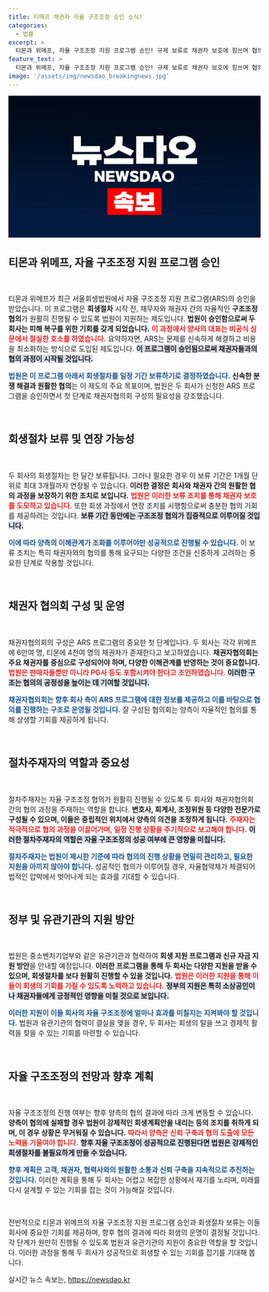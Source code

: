 ```yaml
---
title: 티메프 채권자 자율 구조조정 승인 소식!
categories:
  - 법률
excerpt: >
  티몬과 위메프, 자율 구조조정 지원 프로그램 승인! 규제 보류로 채권자 보호에 힘쓰며 협의회 개최. 회생 여부는 향후 결정, 이들의 운명은 어떻게 될까? 클릭해서 자세히 알아보세요!
feature_text: >
  티몬과 위메프, 자율 구조조정 지원 프로그램 승인! 규제 보류로 채권자 보호에 힘쓰며 협의회 개최. 회생 여부는 향후 결정, 이들의 운명은 어떻게 될까? 클릭해서 자세히 알아보세요!
image: '/assets/img/newsdao_breakingnews.jpg'
---
```


<p><img src="/assets/img/newsdao_breakingnews.jpg" alt="implanttips 속보" /></p>

<h2 data-ke-size="size26">티몬과 위메프, 자율 구조조정 지원 프로그램 승인</h2>

<p data-ke-size="size16">&nbsp;</p>

<p>티몬과 위메프가 최근 서울회생법원에서 자율 구조조정 지원 프로그램(ARS)의 승인을 받았습니다. 이 프로그램은 <strong>회생절차</strong> 시작 전, 채무자와 채권자 간의 자율적인 <strong>구조조정 협의</strong>가 원활히 진행될 수 있도록 법원이 지원하는 제도입니다. <strong>법원이 승인함으로써 두 회사는 피해 복구를 위한 기회를 갖게 되었습니다.</strong> <b><span style="color: #ee2323;">이 과정에서 양사의 대표는 비공식 심문에서 절실한 호소를 하였습니다.</span></b> 요약하자면, ARS는 문제를 신속하게 해결하고 비용을 최소화하는 방식으로 도입된 제도입니다. <b><span style="background-color: #21538527;">이 프로그램이 승인됨으로써 채권자들과의 협의 과정이 시작될 것입니다.</span></b></p>

<p><b><span style="color: #1a5490;">법원은 이 프로그램 아래서 회생절차를 일정 기간 보류하기로 결정하였습니다.</span></b> <strong>신속한 분쟁 해결과 원활한 협의</strong>는 이 제도의 주요 목표이며, 법원은 두 회사가 신청한 ARS 프로그램을 승인하면서 첫 단계로 채권자협의회 구성의 필요성을 강조했습니다.</p>

<p data-ke-size="size16">&nbsp;</p>

<h2 data-ke-size="size26">회생절차 보류 및 연장 가능성</h2>

<p data-ke-size="size16">&nbsp;</p>

<p>두 회사의 회생절차는 한 달간 보류됩니다. 그러나 필요한 경우 이 보류 기간은 1개월 단위로 최대 3개월까지 연장될 수 있습니다. <strong>이러한 결정은 회사와 채권자 간의 원활한 협의 과정을 보장하기 위한 조치로 보입니다.</strong> <b><span style="color: #ee2323;">법원은 이러한 보류 조치를 통해 채권자 보호를 도모하고 있습니다.</span></b> 또한 회생 과정에서 연장 조치를 시행함으로써 충분한 협의 기회를 제공하려는 것입니다. <b><span style="background-color: #21538527;">보류 기간 동안에는 구조조정 협의가 집중적으로 이루어질 것입니다.</span></b></p>

<p><b><span style="color: #1a5490;">이에 따라 양측의 이해관계가 조화를 이루어야만 성공적으로 진행될 수 있습니다.</span></b> 이 보류 조치는 특히 채권자와의 협의를 통해 요구되는 다양한 조건을 신중하게 고려하는 중요한 단계로 작용할 것입니다.</p>

<p data-ke-size="size16">&nbsp;</p>

<h2 data-ke-size="size26">채권자 협의회 구성 및 운영</h2>

<p data-ke-size="size16">&nbsp;</p>

<p>채권자협의회의 구성은 ARS 프로그램의 중요한 첫 단계입니다. 두 회사는 각각 위메프에 6만여 명, 티몬에 4천여 명의 채권자가 존재한다고 보고하였습니다. <strong>채권자협의회는 주요 채권자를 중심으로 구성되어야 하며, 다양한 이해관계를 반영하는 것이 중요합니다.</strong> <b><span style="color: #ee2323;">법원은 판매자들뿐만 아니라 PG사 등도 포함시켜야 한다고 조언하였습니다.</span></b> <b><span style="background-color: #21538527;">이러한 구조는 협의의 공정성을 높이는 데 기여할 것입니다.</span></b></p>

<p><b><span style="color: #1a5490;">채권자협의회는 향후 회사 측이 ARS 프로그램에 대한 정보를 제공하고 이를 바탕으로 협의를 진행하는 구조로 운영될 것입니다.</span></b> 잘 구성된 협의회는 양측이 자율적인 협의를 통해 상생할 기회를 제공하게 됩니다.</p>

<p data-ke-size="size16">&nbsp;</p>

<h2 data-ke-size="size26">절차주재자의 역할과 중요성</h2>

<p data-ke-size="size16">&nbsp;</p>

<p>절차주재자는 자율 구조조정 협의가 원활히 진행될 수 있도록 두 회사와 채권자협의회 간의 협의 과정을 주재하는 역할을 합니다. <strong>변호사, 회계사, 조정위원 등 다양한 전문가로 구성될 수 있으며, 이들은 중립적인 위치에서 양측의 의견을 조정하게 됩니다.</strong> <b><span style="color: #ee2323;">주재자는 적극적으로 협의 과정을 이끌어가며, 일정 진행 상황을 주기적으로 보고해야 합니다.</span></b> <b><span style="background-color: #21538527;">이러한 절차주재자의 역할은 자율 구조조정의 성공 여부에 큰 영향을 미칩니다.</span></b></p>

<p><b><span style="color: #1a5490;">절차주재자는 법원이 제시한 기준에 따라 협의의 진행 상황을 면밀히 관리하고, 필요한 지원을 아끼지 않아야 합니다.</span></b> 성공적인 협의가 이루어질 경우, 자율협약체가 체결되어 법적인 압박에서 벗어나게 되는 효과를 기대할 수 있습니다.</p>

<p data-ke-size="size16">&nbsp;</p>

<h2 data-ke-size="size26">정부 및 유관기관의 지원 방안</h2>

<p data-ke-size="size16">&nbsp;</p>

<p>법원은 중소벤처기업부와 같은 유관기관과 협력하여 <strong>회생 지원 프로그램과 신규 자금 지원 방안</strong>을 안내할 예정입니다. <strong>이러한 프로그램을 통해 두 회사는 다양한 지원을 받을 수 있으며, 회생절차를 보다 원활히 진행할 수 있을 것입니다.</strong> <b><span style="color: #ee2323;">법원은 이러한 지원을 통해 이들이 회생의 기회를 가질 수 있도록 노력하고 있습니다.</span></b> <b><span style="background-color: #21538527;">정부의 지원은 특히 소상공인이나 채권자들에게 긍정적인 영향을 미칠 것으로 보입니다.</span></b></p>

<p><b><span style="color: #1a5490;">이러한 지원이 이들 회사의 자율 구조조정에 얼마나 효과를 미칠지는 지켜봐야 할 것입니다.</span></b> 법원과 유관기관의 협력이 결실을 맺을 경우, 두 회사는 회생의 탈을 쓰고 경제적 활력을 찾을 수 있는 기회를 마련할 수 있습니다.</p>

<p data-ke-size="size16">&nbsp;</p>

<h2 data-ke-size="size26">자율 구조조정의 전망과 향후 계획</h2>

<p data-ke-size="size16">&nbsp;</p>

<p>자율 구조조정의 진행 여부는 향후 양측의 협의 결과에 따라 크게 변동할 수 있습니다. <strong>양측이 협의에 실패할 경우 법원이 강제적인 회생계획안을 내리는 등의 조치를 취하게 되며, 이 경우 상황은 무거워질 수 있습니다.</strong> <b><span style="color: #ee2323;">따라서 양측은 신뢰 구축과 협의 도출에 모든 노력을 기울여야 합니다.</span></b> <b><span style="background-color: #21538527;">향후 자율 구조조정이 성공적으로 진행된다면 법원은 강제적인 회생절차를 불필요하게 만들 수 있습니다.</span></b></p>

<p><b><span style="color: #1a5490;">향후 계획은 고객, 채권자, 협력사와의 원활한 소통과 신뢰 구축을 지속적으로 추진하는 것입니다.</span></b> 이러한 계획을 통해 두 회사는 어렵고 복잡한 상황에서 재기를 노리며, 미래를 다시 설계할 수 있는 기회를 잡는 것이 가능해질 것입니다.</p>

<p data-ke-size="size16">&nbsp;</p>

<p>전반적으로 티몬과 위메프의 자율 구조조정 지원 프로그램 승인과 회생절차 보류는 이들 회사에 중요한 기회를 제공하며, 향후 협의 결과에 따라 회생의 운명이 결정될 것입니다. 각 단계가 원만히 진행될 수 있도록 법원과 유관기관의 지원이 중요한 역할을 할 것입니다. 이러한 과정을 통해 두 회사가 성공적으로 회생할 수 있는 기회를 잡기를 기대해 봅니다.</p>
실시간 뉴스 속보는, <a href="https://newsdao.kr" rel="dofollow">https://newsdao.kr</a>


